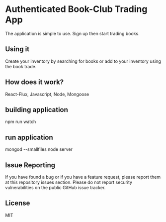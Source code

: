 # Authenticated Book-Club Trading App

The application is simple to use.  Sign up then start trading books.

## Using it

Create your inventory by searching for books or add to your inventory using the book trade.

## How does it work?

React-Flux, Javascript, Node, Mongoose

## building application

npm run watch

## run application

mongod --smallfiles
node server

## Issue Reporting

If you have found a bug or if you have a feature request, please report them at this repository issues section. Please do not report security vulnerabilities on the public GitHub issue tracker.

## License

MIT
